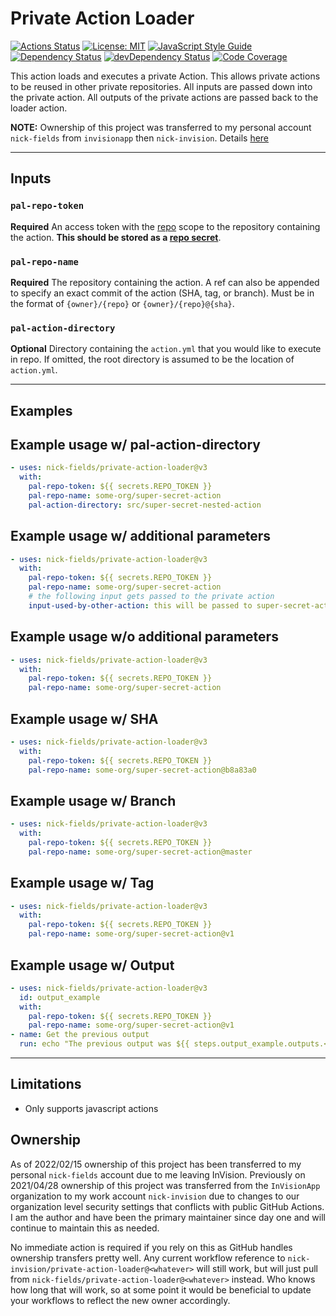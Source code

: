 # Private Action Loader

[![Actions Status](https://github.com/nick-fields/private-action-loader/workflows/ci/badge.svg?branch=develop)](https://github.com/nick-fields/private-action-loader/actions)
[![License: MIT](https://img.shields.io/badge/license-MIT-brightgreen.svg)](https://opensource.org/licenses/MIT)
[![JavaScript Style Guide](https://img.shields.io/badge/code_style-standard-brightgreen.svg)](https://standardjs.com)
[![Dependency Status](https://david-dm.org/nick-fields/private-action-loader.svg)](https://david-dm.org/nick-fields/private-action-loader)
[![devDependency Status](https://david-dm.org/nick-fields/private-action-loader/dev-status.svg)](https://david-dm.org/nick-fields/private-action-loader#info=devDependencies)
[![Code Coverage](https://codecov.io/gh/nick-fields/private-action-loader/branch/master/graph/badge.svg?token=ouop84H9gO)](https://codecov.io/gh/nick-fields/private-action-loader)

This action loads and executes a private Action. This allows private actions to be reused in other private repositories. All inputs are passed down into the private action. All outputs of the private actions are passed back to the loader action.

**NOTE:** Ownership of this project was transferred to my personal account `nick-fields` from `invisionapp` then `nick-invision`.  Details [here](#Ownership)

---

## **Inputs**

### **`pal-repo-token`**

**Required** An access token with the [repo](https://help.github.com/en/github/authenticating-to-github/creating-a-personal-access-token-for-the-command-line) scope to the repository containing the action. **This should be stored as a [repo secret](https://help.github.com/en/actions/automating-your-workflow-with-github-actions/creating-and-using-encrypted-secrets)**.

### **`pal-repo-name`**

**Required** The repository containing the action. A ref can also be appended to specify an exact commit of the action (SHA, tag, or branch). Must be in the format of `{owner}/{repo}` or `{owner}/{repo}@{sha}`.

### **`pal-action-directory`**

**Optional** Directory containing the `action.yml` that you would like to execute in repo. If omitted, the root directory is assumed to be the location of `action.yml`.

---

## **Examples**

## Example usage w/ pal-action-directory

```yaml
- uses: nick-fields/private-action-loader@v3
  with:
    pal-repo-token: ${{ secrets.REPO_TOKEN }}
    pal-repo-name: some-org/super-secret-action
    pal-action-directory: src/super-secret-nested-action
```

## Example usage w/ additional parameters

```yaml
- uses: nick-fields/private-action-loader@v3
  with:
    pal-repo-token: ${{ secrets.REPO_TOKEN }}
    pal-repo-name: some-org/super-secret-action
    # the following input gets passed to the private action
    input-used-by-other-action: this will be passed to super-secret-action
```

## Example usage w/o additional parameters

```yaml
- uses: nick-fields/private-action-loader@v3
  with:
    pal-repo-token: ${{ secrets.REPO_TOKEN }}
    pal-repo-name: some-org/super-secret-action
```

## Example usage w/ SHA

```yaml
- uses: nick-fields/private-action-loader@v3
  with:
    pal-repo-token: ${{ secrets.REPO_TOKEN }}
    pal-repo-name: some-org/super-secret-action@b8a83a0
```

## Example usage w/ Branch

```yaml
- uses: nick-fields/private-action-loader@v3
  with:
    pal-repo-token: ${{ secrets.REPO_TOKEN }}
    pal-repo-name: some-org/super-secret-action@master
```

## Example usage w/ Tag

```yaml
- uses: nick-fields/private-action-loader@v3
  with:
    pal-repo-token: ${{ secrets.REPO_TOKEN }}
    pal-repo-name: some-org/super-secret-action@v1
```

## Example usage w/ Output

```yaml
- uses: nick-fields/private-action-loader@v3
  id: output_example
  with:
    pal-repo-token: ${{ secrets.REPO_TOKEN }}
    pal-repo-name: some-org/super-secret-action@v1
- name: Get the previous output
  run: echo "The previous output was ${{ steps.output_example.outputs.<name of output> }}"
```

---

## **Limitations**

- Only supports javascript actions

## **Ownership**

As of 2022/02/15 ownership of this project has been transferred to my personal `nick-fields` account due to me leaving InVision. Previously on 2021/04/28 ownership of this project was transferred from the `InVisionApp` organization to my work account `nick-invision` due to changes to our organization level security settings that conflicts with public GitHub Actions.  I am the author and have been the primary maintainer since day one and will continue to maintain this as needed.  

No immediate action is required if you rely on this as GitHub handles ownership transfers pretty well. Any current workflow reference to `nick-invision/private-action-loader@<whatever>` will still work, but will just pull from `nick-fields/private-action-loader@<whatever>` instead.  Who knows how long that will work, so at some point it would be beneficial to update your workflows to reflect the new owner accordingly.

